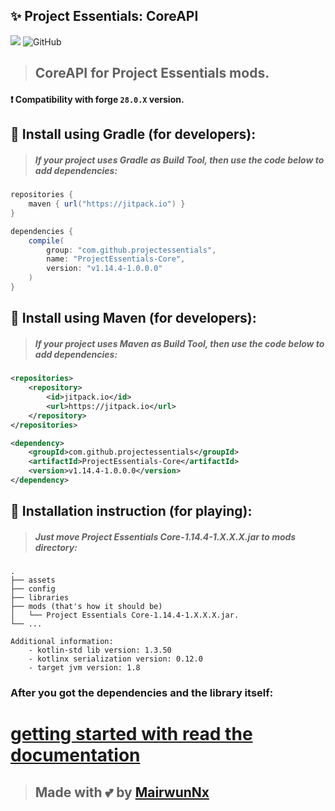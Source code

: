 ## ✨ Project Essentials: CoreAPI

[![](https://jitpack.io/v/projectessentials/ProjectEssentials-Core.svg)](https://jitpack.io/#projectessentials/ProjectEssentials-Core)
![GitHub](https://img.shields.io/github/license/ProjectEssentials/ProjectEssentials-Core)

> ## CoreAPI for Project Essentials mods.

#### ❗ Compatibility with forge `28.0.X` version.

## 🧐 Install using Gradle (for developers):
> ##### If your project uses Gradle as Build Tool, then use the code below to add dependencies:

```groovy
repositories {
    maven { url("https://jitpack.io") }
}

dependencies {
    compile(
        group: "com.github.projectessentials",
        name: "ProjectEssentials-Core",
        version: "v1.14.4-1.0.0.0"
    )
}
```

## 🤔 Install using Maven (for developers):
> ##### If your project uses Maven as Build Tool, then use the code below to add dependencies:

```xml
<repositories>
    <repository>
        <id>jitpack.io</id>
        <url>https://jitpack.io</url>
    </repository>
</repositories>

<dependency>
	<groupId>com.github.projectessentials</groupId>
	<artifactId>ProjectEssentials-Core</artifactId>
	<version>v1.14.4-1.0.0.0</version>
</dependency>
```

## 🧐 Installation instruction (for playing):
> ##### Just move Project Essentials Core-1.14.4-1.X.X.X.jar to mods directory:

```
.
├── assets
├── config
├── libraries
├── mods (that's how it should be)
│   └── Project Essentials Core-1.14.4-1.X.X.X.jar.
└── ...
```

```
Additional information:
    - kotlin-std lib version: 1.3.50
    - kotlinx serialization version: 0.12.0
    - target jvm version: 1.8
```

### After you got the dependencies and the library itself:

# [getting started with read the documentation](./documentation/in-using.md)

> ## Made with 💕 by [MairwunNx](https://mairwunnx.github.io/)
